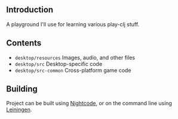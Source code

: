 ## Introduction

A playground I'll use for learning various play-clj stuff.

## Contents

* `desktop/resources` Images, audio, and other files
* `desktop/src` Desktop-specific code
* `desktop/src-common` Cross-platform game code

## Building

Project can be built using [Nightcode](https://nightcode.info/), or on the command line using [Leiningen](https://github.com/technomancy/leiningen).
